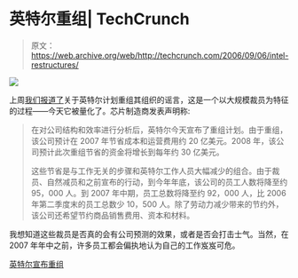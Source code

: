 # 英特尔重组| TechCrunch

> 原文：<https://web.archive.org/web/http://techcrunch.com/2006/09/06/intel-restructures/>

![](img/21a462164e49163d5fafb9d9de5d97a9.png)

上周[我们报道了](https://web.archive.org/web/20170708001121/http://crunchgear.com/2006/09/01/intel-could-cut-jobs/)关于英特尔计划重组其组织的谣言，这是一个以大规模裁员为特征的过程——今天它被量化了。芯片制造商发表声明称:

> 在对公司结构和效率进行分析后，英特尔今天宣布了重组计划。由于重组，该公司预计在 2007 年节省成本和运营费用约 20 亿美元。2008 年，该公司预计此次重组节省的资金将增长到每年约 30 亿美元。
> 
> 这些节省是与工作无关的步骤和英特尔工作人员大幅减少的组合。由于裁员、自然减员和之前宣布的行动，到今年年底，该公司的员工人数将降至约 95，000 人。到 2007 年中期，员工总数将降至约 92，000 人，比 2006 年第二季度末的员工总数少 10，500 人。除了劳动力减少带来的节约外，该公司还希望节约商品销售费用、资本和材料。

我想知道这些裁员是否真的会有公司预测的效果，或者是否会打击士气。当然，在 2007 年年中之前，许多员工都会偏执地认为自己的工作岌岌可危。

[英特尔宣布重组](https://web.archive.org/web/20170708001121/http://www.intel.com/pressroom/archive/releases/20060905corp.htm)